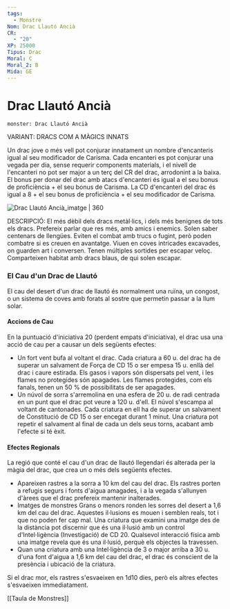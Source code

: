 ```yaml
---
tags:
  - Monstre
Nom: Drac Llautó Ancià
CR:
  - "20"
XP: 25000
Tipus: Drac
Moral: C
Moral_2: B
Mida: GE
---
```

# Drac Llautó Ancià

```statblock
monster: Drac Llautó Ancià
```

VARIANT: DRACS COM A MÀGICS INNATS

Un drac jove o més vell pot conjurar innatament un nombre d'encanteris igual al seu modificador de Carisma. Cada encanteri es pot conjurar una vegada per dia, sense requerir components materials, i el nivell de l'encanteri no pot ser major a un terç del CR del drac, arrodonint a la baixa. El bonus per donar del drac amb atacs d'encanteri és igual a el seu bonus de proficiència + el seu bonus de Carisma. La CD d'encanteri del drac és igual a 8 + el seu bonus de proficiència + el seu modificador de Carisma.

![Drac Llautó Ancià_imatge | 360](https://www.dndbeyond.com/avatars/thumbnails/30782/460/1000/1000/638061963156774229.png)

DESCRIPCIÓ: 
El més dèbil dels dracs metàl·lics, i dels més benignes de tots els dracs. Prefereix parlar que res més, amb amics i enemics. Solen saber centenars de llengües. Eviten el combat amb trucs o fugint, però poden combatre si es creuen en avantatge. Viuen en coves intricades excavades, on guarden art i conversen. Tenen múltiples sortides per escapar veloç. Comparteixen habitat amb dracs blaus, de qui solen escapar.
### El Cau d'un Drac de Llautó

El cau del desert d'un drac de llautó és normalment una ruïna, un congost, o un sistema de coves amb forats al sostre que permetin passar a la llum solar.
#### Accions de Cau

En la puntuació d'iniciativa 20 (perdent empats d'iniciativa), el drac usa una acció de cau per a causar un dels següents efectes:

- Un fort vent bufa al voltant el drac. Cada criatura a 60 u. del drac ha de superar un salvament de Força de CD 15 o ser empesa 15 u. enllà del drac i caure estirada. Els gasos i vapors són dispersats pel vent, i les flames no protegides són apagades. Les flames protegides, com els fanals, tenen un 50 % de possibilitats de ser apagades.
- Un núvol de sorra s'arremolina en una esfera de 20 u. de radi centrada en un punt que el drac pot veure a 120 u. d'ell. El núvol s'escampa al voltant de cantonades. Cada criatura en ell ha de superar un salvament de Constitució de CD 15 o ser encegat durant 1 minut. Una criatura pot repetir el salvament al final de cada un dels seus torns, acabant amb l'efecte si té èxit.
#### Efectes Regionals

La regió que conté el cau d'un drac de llautó llegendari és alterada per la màgia del drac, que crea un o més dels següents efectes.

- Apareixen rastres a la sorra a 10 km del cau del drac. Els rastres porten a refugis segurs i fonts d'aigua amagades, i a la vegada s'allunyen d'àrees que el drac prefereix mantenir inalterades.
- Imatges de monstres Grans o menors ronden les sorres del desert a 1,6 km del cau del drac. Aquestes il·lusions es mouen i semblen reals, tot i que no poden fer cap mal. Una criatura que examini una imatge des de la distància pot discernir que és una il·lusió amb un control d'Intel·ligència (Investigació) de CD 20. Qualsevol interacció física amb una imatge revela que és una il·lusió, perquè els objectes la travessen.
- Quan una criatura amb una Intel·ligència de 3 o major arriba a 30 u. d'una font d'aigua a 1,6 km del cau del drac, el drac és conscient de la presència i ubicació de la criatura.

Si el drac mor, els rastres s'esvaeixen en 1d10 dies, però els altres efectes s'esvaeixen immediatament.

[[Taula de Monstres]]

